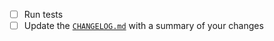 - [ ] Run tests
- [ ] Update the [`CHANGELOG.md`][1] with a summary of your changes

[1]: https://github.com/prettier/prettier-vscode/blob/master/CHANGELOG.md
